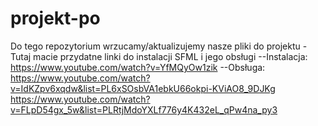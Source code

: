 # projekt-po
Do tego repozytorium wrzucamy/aktualizujemy nasze pliki do projektu
-Tutaj macie przydatne linki do instalacji SFML i jego obsługi
--Instalacja:
https://www.youtube.com/watch?v=YfMQyOw1zik
--Obsługa: 
https://www.youtube.com/watch?v=IdKZpv6xqdw&list=PL6xSOsbVA1ebkU66okpi-KViAO8_9DJKg
https://www.youtube.com/watch?v=FLpD54gx_5w&list=PLRtjMdoYXLf776y4K432eL_qPw4na_py3
